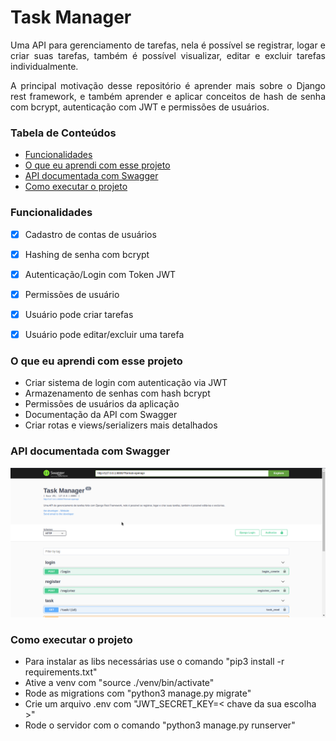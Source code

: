 # Task Manager

<p align="justify"> Uma API para gerenciamento de tarefas, nela é possível se registrar, logar e criar suas tarefas, também é possível visualizar, editar e excluir tarefas individualmente.</p>

<p align="justify"> A principal motivação desse repositório é aprender mais sobre o Django rest framework, e também aprender e aplicar conceitos de hash de senha com bcrypt, autenticação com JWT e permissões de usuários.</p>



### Tabela de Conteúdos

* [Funcionalidades](#funcionalidades)
* [O que eu aprendi com esse projeto](#o-que-eu-aprendi-com-esse-projeto)
* [API documentada com Swagger](#api-documentada-com-swagger)
* [Como executar o projeto](#como-executar-o-projeto)


### Funcionalidades

- [X] Cadastro de contas de usuários
- [X] Hashing de senha com bcrypt
- [X] Autenticação/Login com Token JWT
- [X] Permissões de usuário
- [X] Usuário pode criar tarefas
- [X] Usuário pode editar/excluir uma tarefa


### O que eu aprendi com esse projeto

- Criar sistema de login com autenticação via JWT
- Armazenamento de senhas com hash bcrypt
- Permissões de usuários da aplicação
- Documentação da API com Swagger
- Criar rotas e views/serializers mais detalhados


### API documentada com Swagger

<img src='./.github/api_swagger.png' alt='API Swagger'/>


### Como executar o projeto

- Para instalar as libs necessárias use o comando "pip3 install -r requirements.txt"
- Ative a venv com "source ./venv/bin/activate"
- Rode as migrations com "python3 manage.py migrate"
- Crie um arquivo .env com "JWT_SECRET_KEY=< chave da sua escolha >"
- Rode o servidor com o comando "python3 manage.py runserver"
